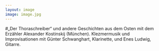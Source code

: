 ```yaml
---
layout: image
image: image.jpg
---
```


\#„Der Thoraschreiber“ 
und andere Geschichten aus dem Osten mit dem Erzähler Alexander Kostinskij (München).
Klezmermusik und Improvisationen mit Günter Schwanghart, Klarinette, und Enes Ludwig, Gitarre.
